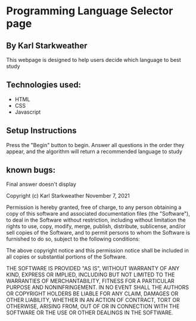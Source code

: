 # Programming Language Selector page

## By Karl Starkweather

This webpage is designed to help users decide which language to best study

## Technologies used:
* HTML
* CSS
* Javascript

## Setup Instructions
Press the "Begin" button to begin. Answer all questions in the order they appear, and the algorithm will return a recommended language to study

## known bugs:
Final answer doesn't display

Copyright (c) Karl Starkweather November 7, 2021


Permission is hereby granted, free of charge, to any person obtaining a copy of this software and associated documentation files (the "Software"), to deal in the Software without restriction, including without limitation the rights to use, copy, modify, merge, publish, distribute, sublicense, and/or sell copies of the Software, and to permit persons to whom the Software is furnished to do so, subject to the following conditions:

The above copyright notice and this permission notice shall be included in all copies or substantial portions of the Software.

THE SOFTWARE IS PROVIDED "AS IS", WITHOUT WARRANTY OF ANY KIND, EXPRESS OR IMPLIED, INCLUDING BUT NOT LIMITED TO THE WARRANTIES OF MERCHANTABILITY, FITNESS FOR A PARTICULAR PURPOSE AND NONINFRINGEMENT. IN NO EVENT SHALL THE AUTHORS OR COPYRIGHT HOLDERS BE LIABLE FOR ANY CLAIM, DAMAGES OR OTHER LIABILITY, WHETHER IN AN ACTION OF CONTRACT, TORT OR OTHERWISE, ARISING FROM, OUT OF OR IN CONNECTION WITH THE SOFTWARE OR THE USE OR OTHER DEALINGS IN THE SOFTWARE.
